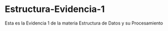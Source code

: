 # Estructura-Evidencia-1
Esta es la Evidencia 1 de la materia Estructura de Datos y su Procesamiento

